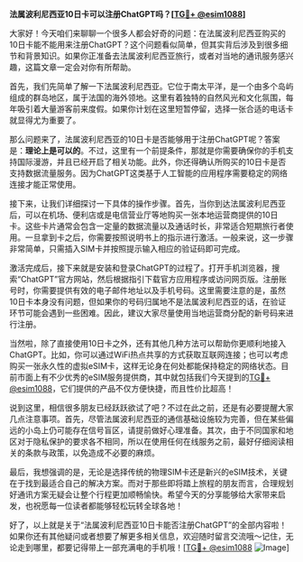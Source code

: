 **法属波利尼西亚10日卡可以注册ChatGPT吗？[[TG💪+ @esim1088](https://t.me/s/esim1088)]**

大家好！今天咱们来聊聊一个很多人都会好奇的问题：在法属波利尼西亚购买的10日卡能不能用来注册ChatGPT？这个问题看似简单，但其实背后涉及到很多细节和背景知识。如果你正准备去法属波利尼西亚旅行，或者对当地的通讯服务感兴趣，这篇文章一定会对你有所帮助。

首先，我们先简单了解一下法属波利尼西亚。它位于南太平洋，是一个由多个岛屿组成的群岛地区，属于法国的海外领地。这里有着独特的自然风光和文化氛围，每年吸引着大量游客前来度假。如果你计划在这里短暂停留，选择一张合适的电话卡就显得尤为重要了。

那么问题来了，法属波利尼西亚的10日卡是否能够用于注册ChatGPT呢？答案是：**理论上是可以的**。不过，这里有一个前提条件，那就是你需要确保你的手机支持国际漫游，并且已经开启了相关功能。此外，你还得确认所购买的10日卡是否支持数据流量服务。因为ChatGPT这类基于人工智能的应用程序需要稳定的网络连接才能正常使用。

接下来，让我们详细探讨一下具体的操作步骤。首先，当你到达法属波利尼西亚后，可以在机场、便利店或是电信营业厅等地购买一张本地运营商提供的10日卡。这些卡片通常会包含一定量的数据流量以及通话时长，非常适合短期旅行者使用。一旦拿到卡之后，你需要按照说明书上的指示进行激活。一般来说，这一步骤非常简单，只需插入SIM卡并按照提示输入相应的验证码即可完成。

激活完成后，接下来就是安装和登录ChatGPT的过程了。打开手机浏览器，搜索“ChatGPT”官方网站，然后根据指引下载官方应用程序或访问网页版。注册账号时，你需要提供有效的电子邮件地址以及手机号码。这里需要注意的是，虽然10日卡本身没有问题，但如果你的号码归属地不是法属波利尼西亚的话，在验证环节可能会遇到一些困难。因此，建议大家尽量使用当地运营商分配的新号码来进行注册。

当然啦，除了直接使用10日卡之外，还有其他几种方法可以帮助你更顺利地接入ChatGPT。比如，你可以通过WiFi热点共享的方式获取互联网连接；也可以考虑购买一张永久性的虚拟eSIM卡，这样无论身在何处都能保持稳定的网络状态。目前市面上有不少优秀的eSIM服务提供商，其中就包括我们今天提到的[TG💪+ @esim1088](https://t.me/s/esim1088)，它们提供的产品不仅方便快捷，而且性价比超高！

说到这里，相信很多朋友已经跃跃欲试了吧？不过在此之前，还是有必要提醒大家几点注意事项。首先，尽管法属波利尼西亚的通信基础设施较为完善，但在某些偏远的小岛上仍可能存在信号盲区，请提前做好心理准备。其次，由于不同国家和地区对于隐私保护的要求各不相同，所以在使用任何在线服务之前，最好仔细阅读相关的条款与政策，以免造成不必要的麻烦。

最后，我想强调的是，无论是选择传统的物理SIM卡还是新兴的eSIM技术，关键在于找到最适合自己的解决方案。而对于那些即将踏上旅程的朋友而言，合理规划好通讯方案无疑会让整个行程更加顺畅愉快。希望今天的分享能够给大家带来启发，也祝愿每一位读者都能够轻松玩转全球各地！

好了，以上就是关于“法属波利尼西亚10日卡能否注册ChatGPT”的全部内容啦！如果你还有其他疑问或者想要了解更多相关信息，欢迎随时留言交流哦～记住，无论走到哪里，都要记得带上一部充满电的手机哦！[[TG💪+ @esim1088](https://t.me/s/esim1088) ![Image](https://i.postimg.cc/4NQfJmqS/Snipaste-2025-05-13-00-14-12.png)]